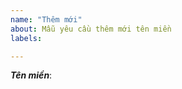 ```yaml
---
name: "Thêm mới"
about: Mẫu yêu cầu thêm mới tên miền
labels: 

---
```


[//]: # (***Vui lòng nhập thông tin phía dưới dòng có dấu "[//]:" các dòng này sẽ bị ẩn khi đăng bài. Xin cám ơn!)

[//]: # (Nếu bạn muốn thêm tên miền mới, vui lòng đưa tên miền vào thẻ bên dưới.)

***Tên miền***:
```

```
